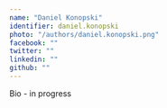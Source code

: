 ```yaml
---
name: "Daniel Konopski"
identifier: daniel.konopski
photo: "/authors/daniel.konopski.png"
facebook: ""
twitter: ""
linkedin: ""
github: ""
---
```

Bio - in progress
